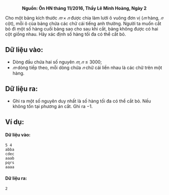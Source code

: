 **<center>Nguồn: Ôn HN tháng 11/2016, Thầy Lê Minh Hoàng, Ngày 2</center>**

Cho một bảng kích thước $𝑚×𝑛$ được chia làm lưới ô vuông đơn vị ($𝑚$ hàng, $𝑛$ cột), mỗi ô của bảng chứa các chữ cái tiếng anh thường. Người ta muốn cắt bỏ đi một số hàng cuối bảng sao cho sau khi cắt, bảng không được có hai cột giống nhau. Hãy xác định số hàng tối đa có thể cắt bỏ.

## Dữ liệu vào:
- Dòng đầu chứa hai số nguyên $𝑚, 𝑛 ≤ 3000$;
- $𝑚$ dòng tiếp theo, mỗi dòng chứa $𝑛$ chữ cái liền nhau là các chữ trên một hàng.

## Dữ liệu ra:
- Ghi ra một số nguyên duy nhất là số hàng tối đa có thể cắt bỏ. Nếu không tồn tại phương án cắt. Ghi ra $-1$.

## Ví dụ:
#### Dữ liệu vào:
```
5 4
abba
cdec
aaab
pqrs
aaaa
```

#### Dữ liệu ra:
```
2
```